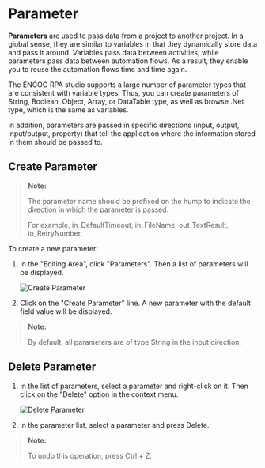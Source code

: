# Parameter

**Parameters** are used to pass data from a project to another project. In a global sense, they are similar to variables in that they dynamically store data and pass it around. Variables pass data between activities, while parameters pass data between automation flows. As a result, they enable you to reuse the automation flows time and time again.

The ENCOO RPA studio supports a large number of parameter types that are consistent with variable types. Thus, you can create parameters of String, Boolean, Object, Array, or DataTable type, as well as browse .Net type, which is the same as variables.

In addition, parameters are passed in specific directions (input, output, input/output, property) that tell the application where the information stored in them should be passed to.

## Create Parameter

> **Note:**
> 
> The parameter name should be prefixed on the hump to indicate the direction in which the parameter is passed.
> 
> For example, in\_DefaultTimeout, in\_FileName, out\_TextResult, io\_RetryNumber.

To create a new parameter:

1. In the "Editing Area", click "Parameters". Then a list of parameters will be displayed.
   
    ![Create Parameter](https://docimages.blob.core.chinacloudapi.cn/images/Studio/Argument/argumentPanel-createArgument.png)

2. Click on the "Create Parameter" line. A new parameter with the default field value will be displayed.

 > **Note:**
 > 
 > By default, all parameters are of type String in the input direction.

## Delete Parameter

1. In the list of parameters, select a parameter and right-click on it. Then click on the "Delete" option in the context menu.
   
    ![Delete Parameter](https://docimages.blob.core.chinacloudapi.cn/images/Studio/Argument/deleteArgument.png)

2. In the parameter list, select a parameter and press Delete.

> **Note:**
> 
> To undo this operation, press Ctrl + Z.